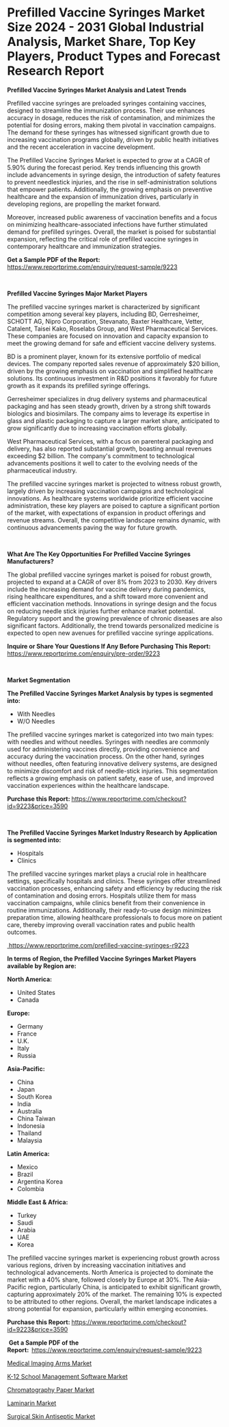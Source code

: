 <p><h1>Prefilled Vaccine Syringes Market Size 2024 - 2031 Global Industrial Analysis, Market Share, Top Key Players, Product Types and Forecast Research Report</h1></p><p><strong>Prefilled Vaccine Syringes Market Analysis and Latest Trends</strong></p>
<p><p>Prefilled vaccine syringes are preloaded syringes containing vaccines, designed to streamline the immunization process. Their use enhances accuracy in dosage, reduces the risk of contamination, and minimizes the potential for dosing errors, making them pivotal in vaccination campaigns. The demand for these syringes has witnessed significant growth due to increasing vaccination programs globally, driven by public health initiatives and the recent acceleration in vaccine development.</p><p>The Prefilled Vaccine Syringes Market is expected to grow at a CAGR of 5.90% during the forecast period. Key trends influencing this growth include advancements in syringe design, the introduction of safety features to prevent needlestick injuries, and the rise in self-administration solutions that empower patients. Additionally, the growing emphasis on preventive healthcare and the expansion of immunization drives, particularly in developing regions, are propelling the market forward. </p><p>Moreover, increased public awareness of vaccination benefits and a focus on minimizing healthcare-associated infections have further stimulated demand for prefilled syringes. Overall, the market is poised for substantial expansion, reflecting the critical role of prefilled vaccine syringes in contemporary healthcare and immunization strategies.</p></p>
<p><strong>Get a Sample PDF of the Report:&nbsp;</strong> <a href="https://www.reportprime.com/enquiry/request-sample/9223?utm_campaign=11&utm_medium=2&utm_source=Github&utm_content=ia&utm_term=28112024&utm_id=prefilled-vaccine-syringes">https://www.reportprime.com/enquiry/request-sample/9223</a></p>
<p>&nbsp;</p>
<p><strong>Prefilled Vaccine Syringes Major Market Players</strong></p>
<p><p>The prefilled vaccine syringes market is characterized by significant competition among several key players, including BD, Gerresheimer, SCHOTT AG, Nipro Corporation, Stevanato, Baxter Healthcare, Vetter, Catalent, Taisei Kako, Roselabs Group, and West Pharmaceutical Services. These companies are focused on innovation and capacity expansion to meet the growing demand for safe and efficient vaccine delivery systems.</p><p>BD is a prominent player, known for its extensive portfolio of medical devices. The company reported sales revenue of approximately $20 billion, driven by the growing emphasis on vaccination and simplified healthcare solutions. Its continuous investment in R&D positions it favorably for future growth as it expands its prefilled syringe offerings.</p><p>Gerresheimer specializes in drug delivery systems and pharmaceutical packaging and has seen steady growth, driven by a strong shift towards biologics and biosimilars. The company aims to leverage its expertise in glass and plastic packaging to capture a larger market share, anticipated to grow significantly due to increasing vaccination efforts globally.</p><p>West Pharmaceutical Services, with a focus on parenteral packaging and delivery, has also reported substantial growth, boasting annual revenues exceeding $2 billion. The company's commitment to technological advancements positions it well to cater to the evolving needs of the pharmaceutical industry.</p><p>The prefilled vaccine syringes market is projected to witness robust growth, largely driven by increasing vaccination campaigns and technological innovations. As healthcare systems worldwide prioritize efficient vaccine administration, these key players are poised to capture a significant portion of the market, with expectations of expansion in product offerings and revenue streams. Overall, the competitive landscape remains dynamic, with continuous advancements paving the way for future growth.</p></p>
<p>&nbsp;</p>
<p><strong>What Are The Key Opportunities For Prefilled Vaccine Syringes Manufacturers?</strong></p>
<p><p>The global prefilled vaccine syringes market is poised for robust growth, projected to expand at a CAGR of over 8% from 2023 to 2030. Key drivers include the increasing demand for vaccine delivery during pandemics, rising healthcare expenditures, and a shift toward more convenient and efficient vaccination methods. Innovations in syringe design and the focus on reducing needle stick injuries further enhance market potential. Regulatory support and the growing prevalence of chronic diseases are also significant factors. Additionally, the trend towards personalized medicine is expected to open new avenues for prefilled vaccine syringe applications.</p></p>
<p><strong>Inquire or Share Your Questions If Any Before Purchasing This Report:</strong> <a href="https://www.reportprime.com/enquiry/pre-order/9223?utm_campaign=11&utm_medium=2&utm_source=Github&utm_content=ia&utm_term=28112024&utm_id=prefilled-vaccine-syringes">https://www.reportprime.com/enquiry/pre-order/9223</a></p>
<p>&nbsp;</p>
<p><strong>Market Segmentation</strong></p>
<p><strong>The Prefilled Vaccine Syringes Market Analysis by types is segmented into:</strong></p>
<p><ul><li>With Needles</li><li>W/O Needles</li></ul></p>
<p><p>The prefilled vaccine syringes market is categorized into two main types: with needles and without needles. Syringes with needles are commonly used for administering vaccines directly, providing convenience and accuracy during the vaccination process. On the other hand, syringes without needles, often featuring innovative delivery systems, are designed to minimize discomfort and risk of needle-stick injuries. This segmentation reflects a growing emphasis on patient safety, ease of use, and improved vaccination experiences within the healthcare landscape.</p></p>
<p><strong>Purchase this Report:&nbsp;</strong><a href="https://www.reportprime.com/checkout?id=9223&price=3590&utm_campaign=11&utm_medium=2&utm_source=Github&utm_content=ia&utm_term=28112024&utm_id=prefilled-vaccine-syringes">https://www.reportprime.com/checkout?id=9223&price=3590</a></p>
<p>&nbsp;</p>
<p><strong>The Prefilled Vaccine Syringes Market Industry Research by Application is segmented into:</strong></p>
<p><ul><li>Hospitals</li><li>Clinics</li></ul></p>
<p><p>The prefilled vaccine syringes market plays a crucial role in healthcare settings, specifically hospitals and clinics. These syringes offer streamlined vaccination processes, enhancing safety and efficiency by reducing the risk of contamination and dosing errors. Hospitals utilize them for mass vaccination campaigns, while clinics benefit from their convenience in routine immunizations. Additionally, their ready-to-use design minimizes preparation time, allowing healthcare professionals to focus more on patient care, thereby improving overall vaccination rates and public health outcomes.</p></p>
<p><a href="https://www.reportprime.com/prefilled-vaccine-syringes-r9223?utm_campaign=11&utm_medium=2&utm_source=Github&utm_content=ia&utm_term=28112024&utm_id=prefilled-vaccine-syringes">&nbsp;https://www.reportprime.com/prefilled-vaccine-syringes-r9223</a></p>
<p><strong>In terms of Region, the Prefilled Vaccine Syringes Market Players available by Region are:</strong></p>
<p>
    <p> <strong> North America: </strong>
        <ul>
            <li>United States</li>
            <li>Canada</li>
        </ul>
        </p> 
    <p> <strong> Europe: </strong>
        <ul>
            <li>Germany</li>
            <li>France</li>
            <li>U.K.</li>
            <li>Italy</li>
            <li>Russia</li>
        </ul>
        </p> 
    <p> <strong> Asia-Pacific: </strong>
        <ul>
            <li>China</li>
            <li>Japan</li>
            <li>South Korea</li>
            <li>India</li>
            <li>Australia</li>
            <li>China Taiwan</li>
            <li>Indonesia</li>
            <li>Thailand</li>
            <li>Malaysia</li>
        </ul>
        </p> 
    <p> <strong> Latin America: </strong>
        <ul>
            <li>Mexico</li>
            <li>Brazil</li>
            <li>Argentina Korea</li>
            <li>Colombia</li>
        </ul>
        </p> 
    <p> <strong> Middle East & Africa: </strong>
        <ul>
            <li>Turkey</li>
            <li>Saudi</li>
            <li>Arabia</li>
            <li>UAE</li>
            <li>Korea</li>
        </ul>
    </p>
    </p>
<p><p>The prefilled vaccine syringes market is experiencing robust growth across various regions, driven by increasing vaccination initiatives and technological advancements. North America is projected to dominate the market with a 40% share, followed closely by Europe at 30%. The Asia-Pacific region, particularly China, is anticipated to exhibit significant growth, capturing approximately 20% of the market. The remaining 10% is expected to be attributed to other regions. Overall, the market landscape indicates a strong potential for expansion, particularly within emerging economies.</p></p>
<p><strong>Purchase this Report: </strong><a href="https://www.reportprime.com/checkout?id=9223&price=3590&utm_campaign=11&utm_medium=2&utm_source=Github&utm_content=ia&utm_term=28112024&utm_id=prefilled-vaccine-syringes">https://www.reportprime.com/checkout?id=9223&price=3590</a></p>
<p>&nbsp;<strong>Get a Sample PDF of the Report:&nbsp;&nbsp;</strong><a href="https://www.reportprime.com/enquiry/request-sample/9223?utm_campaign=11&utm_medium=2&utm_source=Github&utm_content=ia&utm_term=28112024&utm_id=prefilled-vaccine-syringes">https://www.reportprime.com/enquiry/request-sample/9223</a></p>
<p><strong></strong></p>
<p><p><a href="https://github.com/ChiragRp1/Market-Research-Report-List-6/blob/main/medical-imaging-arms-market.md?utm_campaign=11&utm_medium=2&utm_source=Github&utm_content=ia&utm_term=28112024&utm_id=prefilled-vaccine-syringes">Medical Imaging Arms Market</a></p><p><a href="https://issuu.com/reportprime-2/docs/k-12-school-management-software-mar_84ca73b82808ca?utm_campaign=11&utm_medium=2&utm_source=Github&utm_content=ia&utm_term=28112024&utm_id=prefilled-vaccine-syringes">K-12 School Management Software Market</a></p><p><a href="https://www.linkedin.com/pulse/influencing-factors-chromatography-paper-market-insights-svcze?utm_campaign=11&utm_medium=2&utm_source=Github&utm_content=ia&utm_term=28112024&utm_id=prefilled-vaccine-syringes">Chromatography Paper Market</a></p><p><a href="https://www.linkedin.com/pulse/global-laminarin-market-comprehensive-analysis-size-share-4ayzf?utm_campaign=11&utm_medium=2&utm_source=Github&utm_content=ia&utm_term=28112024&utm_id=prefilled-vaccine-syringes">Laminarin Market</a></p><p><a href="https://issuu.com/reportprime-2/docs/surgical-skin-antiseptic-market-siz_b9fdde15ac4b9d?utm_campaign=11&utm_medium=2&utm_source=Github&utm_content=ia&utm_term=28112024&utm_id=prefilled-vaccine-syringes">Surgical Skin Antiseptic Market</a></p></p>